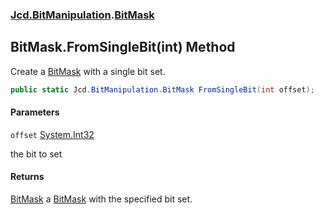### [Jcd.BitManipulation](Jcd.BitManipulation.md 'Jcd.BitManipulation').[BitMask](Jcd.BitManipulation.BitMask.md 'Jcd.BitManipulation.BitMask')

## BitMask.FromSingleBit(int) Method

Create a [BitMask](Jcd.BitManipulation.BitMask.md 'Jcd.BitManipulation.BitMask') with a single bit set.

```csharp
public static Jcd.BitManipulation.BitMask FromSingleBit(int offset);
```

#### Parameters

<a name='Jcd.BitManipulation.BitMask.FromSingleBit(int).offset'></a>

`offset` [System.Int32](https://docs.microsoft.com/en-us/dotnet/api/System.Int32 'System.Int32')

the bit to set

#### Returns

[BitMask](Jcd.BitManipulation.BitMask.md 'Jcd.BitManipulation.BitMask')
a [BitMask](Jcd.BitManipulation.BitMask.md 'Jcd.BitManipulation.BitMask') with the specified bit set.